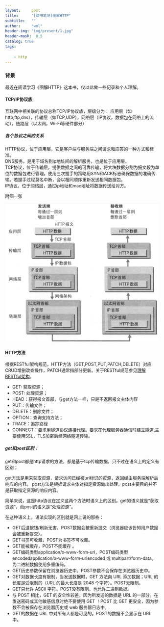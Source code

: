 ```yaml
---
layout:     post
title:      "[读书笔记]图解HTTP"
subtitle:   ""
author:     "wml"
header-img: "img/present/1.jpg"
header-mask:  0.5
catalog: true
tags:

    - http
---
```

### 背景

最近在阅读学习《图解HTTP》这本书，仅以此做一些记录和个人理解。

#### TCP/IP协议族

互联网中相关联的协议总称TCP/IP协议族，层级分为： 应用层（如http,ftp,dns），传输层（如TCP,UDP），网络层（IP协议，数据包在网络上的流动），链路层（以太网，Wi-Fi等硬件部分）

##### 各个协议之间的关系

HTTP协议，位于应用层，它是客户端与服务端之间请求和应答的一种方式和标准。  
DNS服务，是用于域名到ip地址间的解析服务，也是位于应用层。  
TCP协议，位于传输层，提供数据之间的可靠传输，将大块数据分割为报文段为单位的数据包进行管理。使用三次握手的策略用SYN和ACK标志确保数据的准确传输。若握手过程莫名中断，会以相同顺序重新发送相同数据包。  
IP协议，位于网络层，通过ip地址和mac地址将数据传送给对方。

附图一张

![1](/img/http/1.png)

#### HTTP方法

根据RESTful架构规范，HTTP方法（GET,POST,PUT,PATCH,DELETE）对应CRUD增删改查操作，PATCH通常指部分更新。关于RESTful规范参见[理解RESTful架构](http://www.ruanyifeng.com/blog/2011/09/restful.html)。

* GET: 获取资源；
* POST: 处理资源；
* HEAD：获得报文首部，与get方法一样，只是不返回报文主体内容
* PUT：传输文件；
* DELETE：删除文件；
* OPTION：查询支持方法；
* TRACE：追踪路径
* CONNECT：要求用隧道协议连接代理。要求在代理服务器通信时建立隧道,主要使用SSL，TLS加密后经网络隧道传输。

##### get和post区别：

get和post都是http请求的方法，都是基于tcp传输数据，只不过在语义上的定义有区别；

get方法是用来获取资源，请求访问已经被uri标识的资源，返回经由服务端解析后响应的内容。
post方法是根据请求主体对指定资源做出处理。post主要目的并不是获取指定资源的响应内容。

简单来说，这是http协议在定义这两个方法时语义上的区别。get的语义就是“获取资源”，而post的语义是“处理资源”。

在这种语义上，语法实现的区别就是网上说的那些：

* GET后退按钮/刷新无害，POST数据会被重新提交（浏览器应该告知用户数据会被重新提交）。
* GET书签可收藏，POST为书签不可收藏。
* GET能被缓存，POST不能缓存 。
* GET编码类型application/x-www-form-url，POST编码类型encodedapplication/x-www-form-urlencoded 或 multipart/form-data。为二进制数据使用多重编码。
* GET历史参数保留在浏览器历史中。POST参数不会保存在浏览器历史中。
* GET对数据长度有限制，当发送数据时，GET 方法向 URL 添加数据；URL 的长度是受限制的（URL 的最大长度是 2048 个字符）。POST无限制。
* GET只允许 ASCII 字符。POST没有限制。也允许二进制数据。
* 与 POST 相比，GET 的安全性较差，因为所发送的数据是 URL 的一部分。在发送密码或其他敏感信息时绝不要使用 GET ！POST 比 GET 更安全，因为参数不会被保存在浏览器历史或 web 服务器日志中。
* GET的数据在 URL 中对所有人都是可见的。POST的数据不会显示在 URL 中。